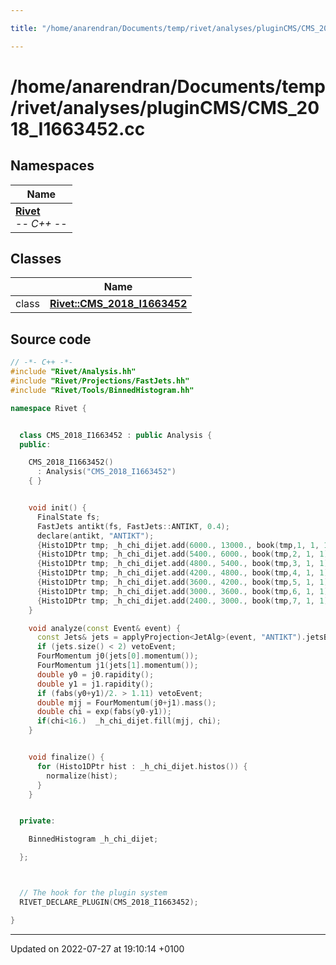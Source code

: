 ```yaml
---

title: "/home/anarendran/Documents/temp/rivet/analyses/pluginCMS/CMS_2018_I1663452.cc"

---
```


# /home/anarendran/Documents/temp/rivet/analyses/pluginCMS/CMS_2018_I1663452.cc



## Namespaces

| Name           |
| -------------- |
| **[Rivet](http://example.org/namespaces/namespacerivet/)** <br>-*- C++ -*-  |

## Classes

|                | Name           |
| -------------- | -------------- |
| class | **[Rivet::CMS_2018_I1663452](http://example.org/classes/classrivet_1_1cms__2018__i1663452/)**  |




## Source code

```cpp
// -*- C++ -*-
#include "Rivet/Analysis.hh"
#include "Rivet/Projections/FastJets.hh"
#include "Rivet/Tools/BinnedHistogram.hh"

namespace Rivet {


  class CMS_2018_I1663452 : public Analysis {
  public:

    CMS_2018_I1663452()
      : Analysis("CMS_2018_I1663452")
    { }


    void init() {
      FinalState fs;
      FastJets antikt(fs, FastJets::ANTIKT, 0.4);
      declare(antikt, "ANTIKT");
      {Histo1DPtr tmp; _h_chi_dijet.add(6000., 13000., book(tmp,1, 1, 1));}
      {Histo1DPtr tmp; _h_chi_dijet.add(5400., 6000., book(tmp,2, 1, 1));}
      {Histo1DPtr tmp; _h_chi_dijet.add(4800., 5400., book(tmp,3, 1, 1));}
      {Histo1DPtr tmp; _h_chi_dijet.add(4200., 4800., book(tmp,4, 1, 1));}
      {Histo1DPtr tmp; _h_chi_dijet.add(3600., 4200., book(tmp,5, 1, 1));}
      {Histo1DPtr tmp; _h_chi_dijet.add(3000., 3600., book(tmp,6, 1, 1));}
      {Histo1DPtr tmp; _h_chi_dijet.add(2400., 3000., book(tmp,7, 1, 1));}
    }

    void analyze(const Event& event) {
      const Jets& jets = applyProjection<JetAlg>(event, "ANTIKT").jetsByPt();
      if (jets.size() < 2) vetoEvent;
      FourMomentum j0(jets[0].momentum());
      FourMomentum j1(jets[1].momentum());
      double y0 = j0.rapidity();
      double y1 = j1.rapidity();
      if (fabs(y0+y1)/2. > 1.11) vetoEvent;
      double mjj = FourMomentum(j0+j1).mass();
      double chi = exp(fabs(y0-y1));
      if(chi<16.)  _h_chi_dijet.fill(mjj, chi);
    }


    void finalize() {
      for (Histo1DPtr hist : _h_chi_dijet.histos()) {
        normalize(hist);
      }
    }


  private:

    BinnedHistogram _h_chi_dijet;

  };



  // The hook for the plugin system
  RIVET_DECLARE_PLUGIN(CMS_2018_I1663452);

}
```


-------------------------------

Updated on 2022-07-27 at 19:10:14 +0100
